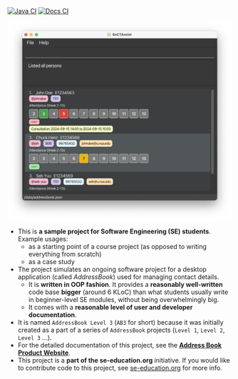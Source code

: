 [![Java CI](https://github.com/AY2526S1-CS2103T-W11-1/tp/actions/workflows/gradle.yml/badge.svg)](https://github.com/AY2526S1-CS2103T-W11-1/tp/actions/workflows/gradle.yml)
[![Docs CI](https://github.com/AY2526S1-CS2103T-W11-1/tp/actions/workflows/docs.yml/badge.svg)](https://github.com/AY2526S1-CS2103T-W11-1/tp/actions/workflows/docs.yml)

![Ui](docs/images/Ui.png)

* This is **a sample project for Software Engineering (SE) students**.<br>
  Example usages:
  * as a starting point of a course project (as opposed to writing everything from scratch)
  * as a case study
* The project simulates an ongoing software project for a desktop application (called _AddressBook_) used for managing contact details.
  * It is **written in OOP fashion**. It provides a **reasonably well-written** code base **bigger** (around 6 KLoC) than what students usually write in beginner-level SE modules, without being overwhelmingly big.
  * It comes with a **reasonable level of user and developer documentation**.
* It is named `AddressBook Level 3` (`AB3` for short) because it was initially created as a part of a series of `AddressBook` projects (`Level 1`, `Level 2`, `Level 3` ...).
* For the detailed documentation of this project, see the **[Address Book Product Website](https://se-education.org/addressbook-level3)**.
* This project is a **part of the se-education.org** initiative. If you would like to contribute code to this project, see [se-education.org](https://se-education.org/#contributing-to-se-edu) for more info.

